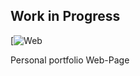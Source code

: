 ## Work in Progress 
[![Web](https://isaac-araujo.github.io/portfolio/)


Personal portfolio Web-Page 
